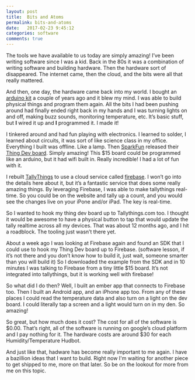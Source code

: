 ```yaml
---
layout: post
title:  Bits and Atoms
permalink: bits-and-atoms
date:   2017-02-23 9:45:12
categories: software
comments: true
---
```

The tools we have available to us today are simply amazing!  I’ve been writing software since I was a kid. Back in the 80s it was a combination of writing software and building hardware. Then the hardware sort of disappeared.  The internet came, then the cloud, and the bits were all that really mattered.

And then, one day, the hardware came back into my world.  I bought an [arduino kit](http://arduino.cc) a couple of years ago and it blew my mind.  I was able to build physical things and program them again.  All the bits I had been pushing around had finally ended right back in my hands and I was turning lights on and off, making buzz sounds, monitoring temperature, etc.  It’s basic stuff, but **I** wired it up and **I** programmed it.  I made it!

I tinkered around and had fun playing with electronics.  I learned to solder, I learned about circuits, it was sort of like science class in my office.  Everything I built was offline.  Like a lamp.  Then [SparkFun](https://sparkfun.com) released their [Thing Dev board](https://www.sparkfun.com/products/13231).  Simply amazing! This $15 board could be programmed like an arduino, but it had wifi built in.  Really incredible! I had a lot of fun with it.

I rebuilt [TallyThings](https://tallythings.com) to use a cloud service called [firebase](https://firebase.google.com/).  I won’t go into the details here about it, but it’s a fantastic service that does some really amazing things.  By leveraging Firebase, I was able to make tallythings real-time.  So you could be on the website and tally up a count, and you would see the changes live on your iPone and/or iPad.  The key is real-time.

So I wanted to hook my thing dev board up to Tallythings.com too.  I thought it would be awesome to have a physical button to tap that would update the tally realtime across all my devices.  That was about 12 months ago, and I hit a roadblock.  The tooling just wasn’t there yet.

About a week ago I was looking at Firebase again and found an SDK that I could use to hook my Thing Dev board up to Firebase.  (software lesson, if it’s not there and you don’t know how to build it, just wait, someone smarter than you will build it)  So I downloaded the example from the SDK and in 10 minutes I was talking to Firebase from a tiny little $15 board. It’s not integrated into tallythings, but it is working well with firebase!

So what did I do then?  Well, I built an ember app that connects to Firebase too.  Then I built an Android app, and an iPhone app too.  From any of these places I could read the temperature data and also turn on a light on the dev board. I could literally tap a screen and a light would turn on in my den. So amazing!

So great, but how much does it cost? The cost for all of the software is $0.00.  That’s right, all of the software is running on google’s cloud platform and I pay nothing for it.  The hardware costs are around $30 for each Humidity/Temperature Hudbot.

And just like that, hadware has become really important to me again.  I have a bazillion ideas that I want to build.  Right now I'm waiting for another piece to get shipped to me, more on that later.  So be on the lookout for more from me on this topic.
